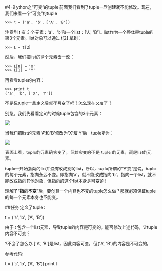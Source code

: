 #4-9 ython之“可变”的tuple
前面我们看到了tuple一旦创建就不能修改。现在，我们来看一个“可变”的tuple：

	>>> t = ('a', 'b', ['A', 'B'])
注意到 t 有 3 个元素：'a'，'b'和一个list：['A', 'B']。list作为一个整体是tuple的第3个元素。list对象可以通过 t[2] 拿到：

	>>> L = t[2]
然后，我们把list的两个元素改一改：

	>>> L[0] = 'X'
	>>> L[1] = 'Y'
再看看tuple的内容：

	>>> print t
	('a', 'b', ['X', 'Y'])
不是说tuple一旦定义后就不可变了吗？怎么现在又变了？

别急，我们先看看定义的时候tuple包含的3个元素：

![](http://img.mukewang.com/540538d400010f4603500260.jpg)

当我们把list的元素'A'和'B'修改为'X'和'Y'后，tuple变为：

![](http://img.mukewang.com/540538e9000110c003500260.jpg)

表面上看，tuple的元素确实变了，但其实变的不是 tuple 的元素，而是list的元素。

tuple一开始指向的list并没有改成别的list，所以，tuple所谓的“不变”是说，tuple的每个元素，指向永远不变。即指向'a'，就不能改成指向'b'，指向一个list，就不能改成指向其他对象，但指向的这个list本身是可变的！

理解了“**指向不变**”后，要创建一个内容也不变的tuple怎么做？那就必须保证tuple的每一个元素本身也不能变。

##任务
定义了tuple：

t = ('a', 'b', ['A', 'B'])

由于 t 包含一个list元素，导致tuple的内容是可变的。能否修改上述代码，让tuple内容不可变？

?不会了怎么办
['A', 'B']是list，因此内容可变，但('A', 'B')的内容是不可变的。

参考代码:

t = ('a', 'b', ('A', 'B'))
print t